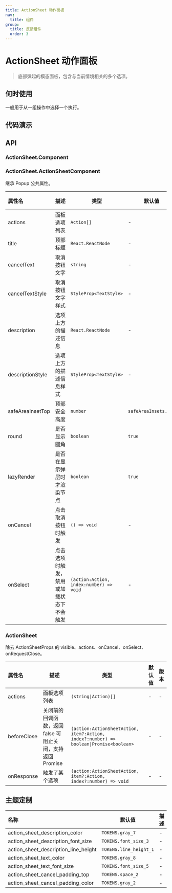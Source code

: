 ```yaml
---
title: ActionSheet 动作面板
nav:
  title: 组件
group:
  title: 反馈组件
  order: 3
---
```


# ActionSheet 动作面板

> 底部弹起的模态面板，包含与当前情境相关的多个选项。

## 何时使用

一般用于从一组操作中选择一个执行。

## 代码演示

<code src="./__fixtures__/base.tsx"></code>

<code src="./__fixtures__/component.tsx"></code>

## API

### ActionSheet.Component

### ActionSheet.ActionSheetComponent

继承 Popup 公共属性。

| 属性名           | 描述                                     | 类型                                    | 默认值               | 版本 |
| :--------------- | ---------------------------------------- | --------------------------------------- | -------------------- | ---- |
| actions          | 面板选项列表                             | `Action[]`                              | -                    | -    |
| title            | 顶部标题                                 | `React.ReactNode`                       | -                    | -    |
| cancelText       | 取消按钮文字                             | `string`                                | -                    | -    |
| cancelTextStyle  | 取消按钮文字样式                         | `StyleProp<TextStyle>`                  | -                    | -    |
| description      | 选项上方的描述信息                       | `React.ReactNode`                       | -                    | -    |
| descriptionStyle | 选项上方的描述信息样式                   | `StyleProp<TextStyle>`                  | -                    | -    |
| safeAreaInsetTop | 顶部安全高度                             | `number`                                | `safeAreaInsets.top` | -    |
| round            | 是否显示圆角                             | `boolean`                               | `true`               | -    |
| lazyRender       | 是否在显示弹层时才渲染节点               | `boolean`                               | `true`               | -    |
| onCancel         | 点击取消按钮时触发                       | `() => void`                            | -                    | -    |
| onSelect         | 点击选项时触发，禁用或加载状态下不会触发 | `(action:Action, index:number) => void` | -                    | -    |

### ActionSheet

除去 ActionSheetProps 的 visible、actions、onCancel、onSelect、onRequestClose。

| 属性名      | 描述                                                      | 类型                                                                                   | 默认值 | 版本 |
| :---------- | --------------------------------------------------------- | -------------------------------------------------------------------------------------- | ------ | ---- |
| actions     | 面板选项列表                                              | `(string\|Action)[]`                                                                   | -      | -    |
| beforeClose | 关闭前的回调函数，返回 false 可阻止关闭，支持返回 Promise | `(action:ActionSheetAction, item?:Action, index?:number) => boolean\|Promise<boolean>` | -      | -    |
| onResponse  | 触发了某个选项                                            | `(action:ActionSheetAction, item?:Action, index?:number) => void`                      | -      | -    |

## 主题定制

| 名称                                 | 默认值                 | 描述 |
| :----------------------------------- | ---------------------- | ---- |
| action_sheet_description_color       | `TOKENS.gray_7`        | -    |
| action_sheet_description_font_size   | `TOKENS.font_size_3`   | -    |
| action_sheet_description_line_height | `TOKENS.line_height_1` | -    |
| action_sheet_text_color              | `TOKENS.gray_8`        | -    |
| action_sheet_text_font_size          | `TOKENS.font_size_5`   | -    |
| action_sheet_cancel_padding_top      | `TOKENS.space_2`       | -    |
| action_sheet_cancel_padding_color    | `TOKENS.gray_2`        | -    |

